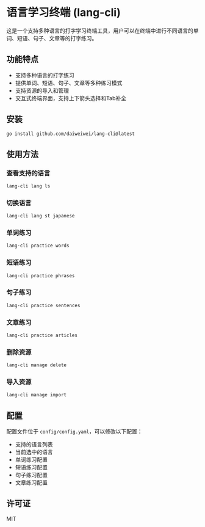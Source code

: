 # 语言学习终端 (lang-cli)

这是一个支持多种语言的打字学习终端工具，用户可以在终端中进行不同语言的单词、短语、句子、文章等的打字练习。

## 功能特点

- 支持多种语言的打字练习
- 提供单词、短语、句子、文章等多种练习模式
- 支持资源的导入和管理
- 交互式终端界面，支持上下箭头选择和Tab补全

## 安装

```bash
go install github.com/daiweiwei/lang-cli@latest
```

## 使用方法

### 查看支持的语言

```bash
lang-cli lang ls
```

### 切换语言

```bash
lang-cli lang st japanese
```

### 单词练习

```bash
lang-cli practice words
```

### 短语练习

```bash
lang-cli practice phrases
```

### 句子练习

```bash
lang-cli practice sentences
```

### 文章练习

```bash
lang-cli practice articles
```

### 删除资源

```bash
lang-cli manage delete
```

### 导入资源

```bash
lang-cli manage import
```

## 配置

配置文件位于 `config/config.yaml`，可以修改以下配置：

- 支持的语言列表
- 当前选中的语言
- 单词练习配置
- 短语练习配置
- 句子练习配置
- 文章练习配置

## 许可证

MIT